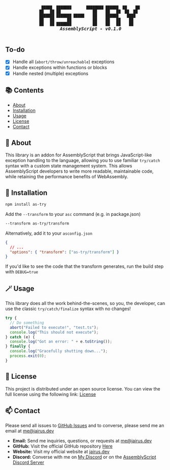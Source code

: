 <h5 align="center">
  <pre>
<span style="font-size: 0.8em;">     █████  ███████       ████████ ██████  ██    ██
    ██   ██ ██               ██    ██   ██  ██  ██ 
    ███████ ███████ █████    ██    ██████    ████  
    ██   ██      ██          ██    ██   ██    ██   
    ██   ██ ███████          ██    ██   ██    ██   </span>
    AssemblyScript - v0.1.0
  </pre>
</h5>

## To-do

- [x] Handle all (`abort/throw/unreachable`) exceptions
- [x] Handle exceptions within functions or blocks
- [x] Handle nested (multiple) exceptions

## 📚 Contents

- [About](#-about)
- [Installation](#-installation)
- [Usage](#-usage)
- [License](#-license)
- [Contact](#-contact)

## 📝 About

This library is an addon for AssemblyScript that brings JavaScript-like exception handling to the language, allowing you to use familiar `try/catch` syntax with a custom state management system. This allows AssemblyScript developers to write more readable, maintainable code, while retaining the performance benefits of WebAssembly.

## 💾 Installation

```bash
npm install as-try
```

Add the `--transform` to your `asc` command (e.g. in package.json)

```bash
--transform as-try/transform
```

Alternatively, add it to your `asconfig.json`

```json
{
  // ...
  "options": { "transform": ["as-try/transform"] }
}
```

If you'd like to see the code that the transform generates, run the build step with `DEBUG=true`

## 🪄 Usage

This library does all the work behind-the-scenes, so you, the developer, can use the classic `try/catch/finalize` syntax with no changes!

```js
try {
  // Do something
  abort("Failed to execute!", "test.ts");
  console.log("This should not execute");
} catch (e) {
  console.log("Got an error: " + e.toString());
} finally {
  console.log("Gracefully shutting down...");
  process.exit(0);
}
```

## 📃 License

This project is distributed under an open source license. You can view the full license using the following link: [License](./LICENSE)

## 📫 Contact

Please send all issues to [GitHub Issues](https://github.com/JairusSW/as-json/issues) and to converse, please send me an email at [me@jairus.dev](mailto:me@jairus.dev)

- **Email:** Send me inquiries, questions, or requests at [me@jairus.dev](mailto:me@jairus.dev)
- **GitHub:** Visit the official GitHub repository [Here](https://github.com/JairusSW/as-json)
- **Website:** Visit my official website at [jairus.dev](https://jairus.dev/)
- **Discord:** Converse with me on [My Discord](discord.com/users/600700584038760448) or on the [AssemblyScript Discord Server](https://discord.gg/assemblyscript/)
